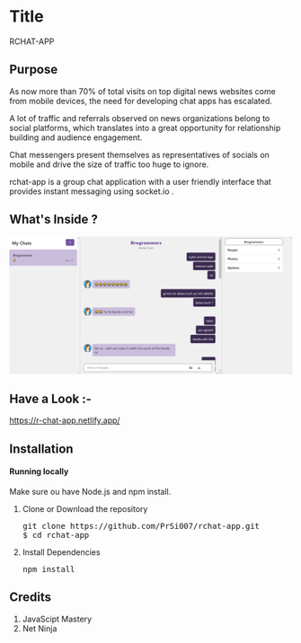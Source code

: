# Title 

RCHAT-APP

## Purpose

As now more than 70% of total visits on top digital news websites come from mobile devices, the need for developing chat apps has escalated. <br/>

A lot of traffic and referrals observed on news organizations belong to social platforms, which translates into a great opportunity for relationship building and audience engagement.<br/>

Chat messengers present themselves as representatives of socials on mobile and drive the size of traffic too huge to ignore.<br/>

rchat-app is a group chat application with a user friendly interface that provides instant messaging using socket.io .<br/>

## What's Inside ?

<img src="./images/view.png" /> 

## Have a Look :-

https://r-chat-app.netlify.app/

## Installation

#### Running locally
Make sure ou have Node.js and npm install.
  
  1. Clone or Download the repository
     <pre>git clone https://github.com/PrSi007/rchat-app.git
     $ cd rchat-app</pre>
  
  2. Install Dependencies
      <pre>npm install</pre>
      
## Credits

 1. JavaScipt Mastery 
 2. Net Ninja


      
    



